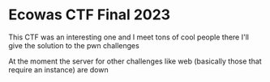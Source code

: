 <h1> Ecowas CTF Final 2023 </h1>

This CTF was an interesting one and I meet tons of cool people there I'll give the solution to the pwn challenges

At the moment the server for other challenges like web (basically those that require an instance) are down
